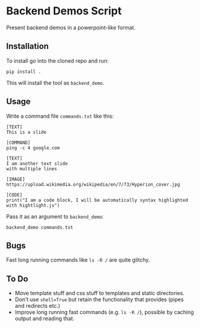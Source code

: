 # Backend Demos Script

Present backend demos in a powerpoint-like format.


## Installation

To install go into the cloned repo and run:

```
pip install .
```

This will install the tool as `backend_demo`.

## Usage

Write a command file `commands.txt` like this:

```
[TEXT] 
This is a slide

[COMMAND] 
ping -c 4 google.com

[TEXT] 
I am another text slide
with multiple lines

[IMAGE]
https://upload.wikimedia.org/wikipedia/en/7/73/Hyperion_cover.jpg

[CODE]
print("I am a code block, I will be automatically syntax highlighted with hightlight.js")
```

Pass it as an argument to `backend_demo`:

```
backend_demo commands.txt
```

## Bugs

Fast long running commands like `ls -R /` are quite glitchy.

## To Do

* Move template stuff and css stuff to templates and static directories.
* Don't use `shell=True` but retain the functionality that provides (pipes and redirects etc.)
* Improve long running fast commands (e.g. `ls -R /`), possible by caching output and reading that.
